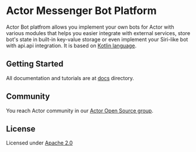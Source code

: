 # Actor Messenger Bot Platform

Actor Bot platfrom allows you implement your own bots for Actor with various modules that helps you easier integrate with external services, store bot's state in built-in key-value storage or even implement your Siri-like bot with api.api integration. It is based on [Kotlin language](https://kotlinlang.com).

## Getting Started

All documentation and tutorials are at [docs](docs) directory.

## Community

You reach Actor community in our [Actor Open Source group](https://actor.im/oss).

## License

Licensed under [Apache 2.0](LICENSE)
